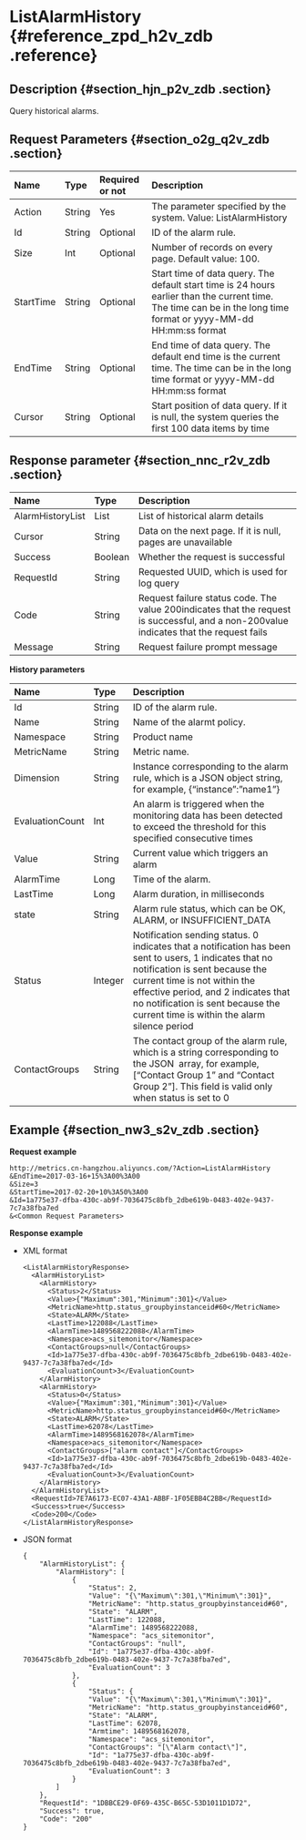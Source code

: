 # ListAlarmHistory {#reference_zpd_h2v_zdb .reference}

## Description {#section_hjn_p2v_zdb .section}

Query historical alarms.

## Request Parameters {#section_o2g_q2v_zdb .section}

|Name|Type|Required or not|Description|
|:---|:---|:--------------|:----------|
|Action|String|Yes|The parameter specified by the system. Value: ListAlarmHistory|
|Id|String|Optional|ID of the alarm rule.|
|Size|Int|Optional|Number of records on every page. Default value: 100.|
|StartTime|String|Optional|Start time of data query. The default start time is 24 hours earlier than the current time. The time can be in the long time format or yyyy-MM-dd  HH:mm:ss format|
|EndTime|String|Optional|End time of data query. The default end time is the current time. The time can be in the long time format or yyyy-MM-dd HH:mm:ss format|
|Cursor|String|Optional|Start position of data query. If it is null, the system queries the first 100 data items by time|

## Response parameter {#section_nnc_r2v_zdb .section}

|Name|Type|Description|
|:---|:---|:----------|
|AlarmHistoryList|List|List of historical alarm details|
|Cursor|String|Data on the next page. If it is null, pages are unavailable|
|Success|Boolean|Whether the request is successful|
|RequestId|String|Requested UUID, which is used for log query|
|Code|String|Request failure status code. The value 200indicates that the request is successful, and a non-200value indicates that the request fails|
|Message|String|Request failure prompt message|

**History parameters**

|Name|Type|Description|
|:---|:---|:----------|
|Id|String|ID of the alarm rule.|
|Name|String|Name of the alarmt policy.|
|Namespace|String|Product name|
|MetricName|String|Metric name.|
|Dimension|String|Instance corresponding to the alarm rule, which is a JSON object string, for example, \{“instance”:”name1”\}|
|EvaluationCount|Int|An alarm is triggered when the monitoring data has been detected to exceed the threshold for this specified consecutive times|
|Value|String|Current value which triggers an alarm|
|AlarmTime|Long |Time of the alarm.|
|LastTime|Long |Alarm duration, in milliseconds|
|state|String|Alarm rule status, which can be OK, ALARM, or INSUFFICIENT\_DATA|
|Status|Integer|Notification sending status. 0 indicates that a notification has been sent to users, 1 indicates that no notification is sent because the current time is not within the effective period, and 2 indicates that no notification is sent because the current time is within the alarm silence period|
|ContactGroups|String|The contact group of the alarm rule, which is a string corresponding to the JSON  array, for example, \[“Contact Group 1” and “Contact Group 2”\]. This field is valid only when status is set to 0|

## Example {#section_nw3_s2v_zdb .section}

**Request example**

```
http://metrics.cn-hangzhou.aliyuncs.com/?Action=ListAlarmHistory
&EndTime=2017-03-16+15%3A00%3A00
&Size=3
&StartTime=2017-02-20+10%3A50%3A00
&Id=1a775e37-dfba-430c-ab9f-7036475c8bfb_2dbe619b-0483-402e-9437-7c7a38fba7ed
&<Common Request Parameters>
```

**Response example**

-   XML format

    ```
    <ListAlarmHistoryResponse>
      <AlarmHistoryList>
        <AlarmHistory>
          <Status>2</Status>
          <Value>{"Maximum":301,"Minimum":301}</Value>
          <MetricName>http.status_groupbyinstanceid#60</MetricName>
          <State>ALARM</State>
          <LastTime>122088</LastTime>
          <AlarmTime>1489568222088</AlarmTime>
          <Namespace>acs_sitemonitor</Namespace>
          <ContactGroups>null</ContactGroups>
          <Id>1a775e37-dfba-430c-ab9f-7036475c8bfb_2dbe619b-0483-402e-9437-7c7a38fba7ed</Id>
          <EvaluationCount>3</EvaluationCount>
        </AlarmHistory>
        <AlarmHistory>
          <Status>0</Status>
          <Value>{"Maximum":301,"Minimum":301}</Value>
          <MetricName>http.status_groupbyinstanceid#60</MetricName>
          <State>ALARM</State>
          <LastTime>62078</LastTime>
          <AlarmTime>1489568162078</AlarmTime>
          <Namespace>acs_sitemonitor</Namespace>
          <ContactGroups>["alarm contact"]</ContactGroups>
          <Id>1a775e37-dfba-430c-ab9f-7036475c8bfb_2dbe619b-0483-402e-9437-7c7a38fba7ed</Id>
          <EvaluationCount>3</EvaluationCount>
        </AlarmHistory>
      </AlarmHistoryList>
      <RequestId>7E7A6173-EC07-43A1-ABBF-1F05EBB4C2BB</RequestId>
      <Success>true</Success>
      <Code>200</Code>
    </ListAlarmHistoryResponse>
    ```


-   JSON format

    ```
    {
        "AlarmHistoryList": {
            "AlarmHistory": [
                {
                    "Status": 2, 
                    "Value": "{\"Maximum\":301,\"Minimum\":301}", 
                    "MetricName": "http.status_groupbyinstanceid#60", 
                    "State": "ALARM", 
                    "LastTime": 122088, 
                    "AlarmTime": 1489568222088, 
                    "Namespace": "acs_sitemonitor", 
                    "ContactGroups": "null", 
                    "Id": "1a775e37-dfba-430c-ab9f-7036475c8bfb_2dbe619b-0483-402e-9437-7c7a38fba7ed", 
                    "EvaluationCount": 3
                }, 
                {
                    "Status": { 
                    "Value": "{\"Maximum\":301,\"Minimum\":301}", 
                    "MetricName": "http.status_groupbyinstanceid#60", 
                    "State": "ALARM", 
                    "LastTime": 62078, 
                    "Armtime": 1489568162078, 
                    "Namespace": "acs_sitemonitor", 
                    "ContactGroups": "[\"Alarm contact\"]", 
                    "Id": "1a775e37-dfba-430c-ab9f-7036475c8bfb_2dbe619b-0483-402e-9437-7c7a38fba7ed", 
                    "EvaluationCount": 3
                }
            ]
        }, 
        "RequestId": "1DBBCE29-0F69-435C-B65C-53D1011D1D72", 
        "Success": true, 
        "Code": "200"
    }
    ```


